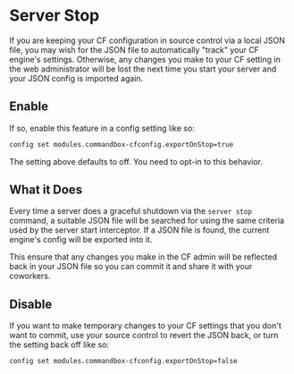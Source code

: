 # Server Stop

If you are keeping your CF configuration in source control via a local JSON file, you may wish for the JSON file to automatically "track" your CF engine's settings.  Otherwise, any changes you make to your CF setting in the web administrator will be lost the next time you start your server and your JSON config is imported again.

## Enable
If so, enable this feature in a config setting like so:

```bash
config set modules.commandbox-cfconfig.exportOnStop=true
```
The setting above defaults to off.  You need to opt-in to this behavior.

## What it Does

Every time a server does a graceful shutdown via the `server stop` command, a suitable JSON file will be searched for using the same criteria used by the server start interceptor.  If a JSON file is found, the current engine's config will be exported into it.

This ensure that any changes you make in the CF admin will be reflected back in your JSON file so you can commit it and share it with your coworkers.  

## Disable

If you want to make temporary changes to your CF settings that you don't want to commit, use your source control to revert the JSON back, or turn the setting back off like so:
```bash
config set modules.commandbox-cfconfig.exportOnStop=false
```

